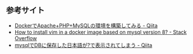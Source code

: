 ## 参考サイト

- [DockerでApache+PHP+MySQLの環境を構築してみる - Qiita](https://qiita.com/me-654393/items/1ed212cb33eafe734835)
- [How to install vim in a docker image based on mysql version 8? - Stack Overflow](https://stackoverflow.com/questions/72954869/how-to-install-vim-in-a-docker-image-based-on-mysql-version-8)
- [mysqlでDBに保存した日本語が?で表示されてしまう - Qiita](https://qiita.com/Yorinton/items/2b855fe91530ba2ae164)